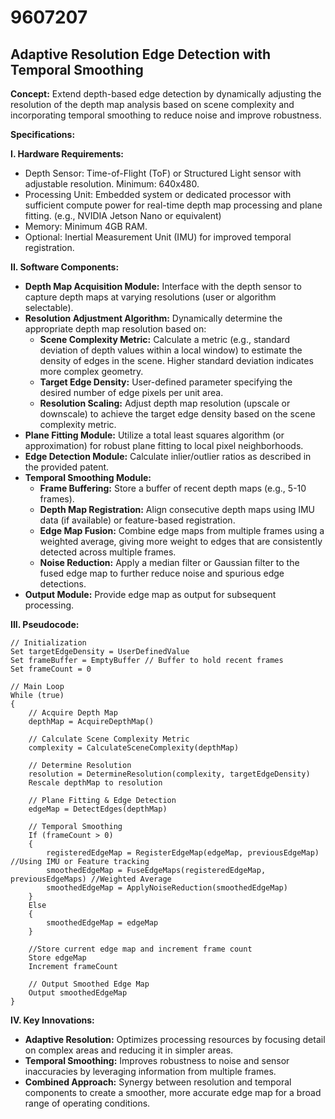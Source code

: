 # 9607207

## Adaptive Resolution Edge Detection with Temporal Smoothing

**Concept:** Extend depth-based edge detection by dynamically adjusting the resolution of the depth map analysis based on scene complexity and incorporating temporal smoothing to reduce noise and improve robustness.

**Specifications:**

**I. Hardware Requirements:**

*   Depth Sensor: Time-of-Flight (ToF) or Structured Light sensor with adjustable resolution. Minimum: 640x480.
*   Processing Unit: Embedded system or dedicated processor with sufficient compute power for real-time depth map processing and plane fitting. (e.g., NVIDIA Jetson Nano or equivalent)
*   Memory: Minimum 4GB RAM.
*   Optional: Inertial Measurement Unit (IMU) for improved temporal registration.

**II. Software Components:**

*   **Depth Map Acquisition Module:** Interface with the depth sensor to capture depth maps at varying resolutions (user or algorithm selectable).
*   **Resolution Adjustment Algorithm:** Dynamically determine the appropriate depth map resolution based on:
    *   **Scene Complexity Metric:** Calculate a metric (e.g., standard deviation of depth values within a local window) to estimate the density of edges in the scene. Higher standard deviation indicates more complex geometry.
    *   **Target Edge Density:** User-defined parameter specifying the desired number of edge pixels per unit area.
    *   **Resolution Scaling:** Adjust depth map resolution (upscale or downscale) to achieve the target edge density based on the scene complexity metric.
*   **Plane Fitting Module:** Utilize a total least squares algorithm (or approximation) for robust plane fitting to local pixel neighborhoods.
*   **Edge Detection Module:** Calculate inlier/outlier ratios as described in the provided patent. 
*   **Temporal Smoothing Module:**
    *   **Frame Buffering:** Store a buffer of recent depth maps (e.g., 5-10 frames).
    *   **Depth Map Registration:** Align consecutive depth maps using IMU data (if available) or feature-based registration.
    *   **Edge Map Fusion:** Combine edge maps from multiple frames using a weighted average, giving more weight to edges that are consistently detected across multiple frames.
    *   **Noise Reduction:** Apply a median filter or Gaussian filter to the fused edge map to further reduce noise and spurious edge detections.
*   **Output Module:** Provide edge map as output for subsequent processing.

**III. Pseudocode:**

```
// Initialization
Set targetEdgeDensity = UserDefinedValue
Set frameBuffer = EmptyBuffer // Buffer to hold recent frames
Set frameCount = 0

// Main Loop
While (true)
{
    // Acquire Depth Map
    depthMap = AcquireDepthMap()

    // Calculate Scene Complexity Metric
    complexity = CalculateSceneComplexity(depthMap)

    // Determine Resolution
    resolution = DetermineResolution(complexity, targetEdgeDensity)
    Rescale depthMap to resolution

    // Plane Fitting & Edge Detection
    edgeMap = DetectEdges(depthMap)

    // Temporal Smoothing
    If (frameCount > 0)
    {
        registeredEdgeMap = RegisterEdgeMap(edgeMap, previousEdgeMap) //Using IMU or Feature tracking
        smoothedEdgeMap = FuseEdgeMaps(registeredEdgeMap, previousEdgeMaps) //Weighted Average
        smoothedEdgeMap = ApplyNoiseReduction(smoothedEdgeMap)
    }
    Else
    {
        smoothedEdgeMap = edgeMap
    }
    
    //Store current edge map and increment frame count
    Store edgeMap
    Increment frameCount
    
    // Output Smoothed Edge Map
    Output smoothedEdgeMap
}
```

**IV. Key Innovations:**

*   **Adaptive Resolution:**  Optimizes processing resources by focusing detail on complex areas and reducing it in simpler areas.
*   **Temporal Smoothing:** Improves robustness to noise and sensor inaccuracies by leveraging information from multiple frames.
*   **Combined Approach:** Synergy between resolution and temporal components to create a smoother, more accurate edge map for a broad range of operating conditions.